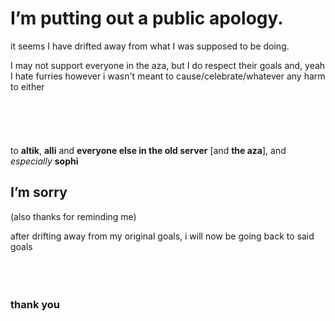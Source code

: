 # I’m putting out a public apology.

it seems I have drifted away from what I was supposed to be doing.


I may not support everyone in the aza, but I do respect their goals
and, yeah I hate furries
however
i wasn't meant to cause/celebrate/whatever any harm to either<br/><br/><br/><br/><br/><br/>
to **altik**, **alli** and **everyone else in the old server** \[and **the aza**\], and *especially* **sophi**
## I’m sorry
(also thanks for reminding me)

after drifting away from my original goals, i will now be going back to said goals<br/><br/><br/><br/>
### thank you
